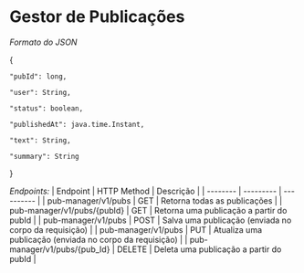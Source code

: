 # Gestor de Publicações
*Formato do JSON*

{
    
    "pubId": long,
    
    "user": String,
    
    "status": boolean,
    
    "publishedAt": java.time.Instant,
    
    "text": String,
    
    "summary": String
    
}

*Endpoints:*
| Endpoint | HTTP Method | Descrição |
| -------- | --------- | ---------- |
| pub-manager/v1/pubs | GET | Retorna todas as publicações |
| pub-manager/v1/pubs/{pubId} | GET | Retorna uma publicação a partir do pubId |
| pub-manager/v1/pubs | POST | Salva uma publicação (enviada no corpo da requisição) |
| pub-manager/v1/pubs | PUT | Atualiza uma publicação (enviada no corpo da requisição) |
| pub-manager/v1/pubs/{pub_Id} | DELETE | Deleta uma publicação a partir do pubId |
